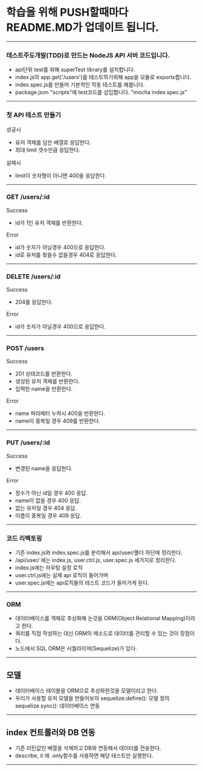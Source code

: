 # 학습을 위해 PUSH할때마다 README.MD가 업데이트 됩니다. 
***


### 테스트주도개발(TDD)로 만드는 NodeJS API 서버 코드입니다.

- api단위 test를 위해 superTest library를 설치합니다.
- index.js의 app.get('/users')를 테스트하기위해 app을 모듈로 exports합니다.
- index.spec.js를 만들어 기본적인 작동 테스트를 해봅니다.
- package.json "scripts"에 test코드를 삽입합니다. 
	"mocha index.spec.js"
---
### 첫 API 테스트 만들기

성공시
- 유저 객체를 담은 배열로 응답한다.
- 최대 limit 갯수만큼 응답한다.

실패시
- limit이 숫자형이 아니면 400을 응답한다.
---

### GET /users/:id

Success
- id가 1인 유저 객체를 반환한다.

Error
- id가 숫자가 아닐경우 400으로 응답한다.
- id로 유저를 찾을수 없을경우 404로 응답한다.
---

### DELETE /users/:id

Success
- 204를 응답한다.

Error
- id가 숫자가 아닐경우 400으로 응답한다.
---

### POST /users

Success
- 201 상태코드를 반환한다.
- 생성된 유저 객체를 반환한다.
- 입력한 name을 반환한다.

Error
- name 파라메터 누락시 400을 반환한다.
- name이 중복일 경우 409를 반환한다.
---

### PUT /users/:id

Success
- 변경된 name을 응답한다.

Error
- 정수가 아닌 id일 경우 400 응답.
- name이 없을 경우 400 응답.
- 없는 유저일 경우 404 응답.
- 이름이 중복일 경우 409 응답.
---

### 코드 리펙토링

- 기존 index.js와 index.spec.js를 분리해서 api/user/폴더 하단에 정리한다.
- /api/user/ 에는 index.js, user.ctrl.js, user.spec.js 세가지로 정리한다.
- index.js에는 라우팅 설정 로직
- user.ctrl.js에는 실제 api 로직이 들어가며
- user.spec.js에는 api로직들의 테스트 코드가 들어가게 된다.

---

### ORM

- 데이터베이스를 객체로 추상화해 논것을 ORM(Object Relational Mapping)이라고 한다.
- 쿼리를 직접 작성하는 대신 ORM의 메소드로 데이터를 관리할 수 있는 것이 장점이다.
- 노드에서 SQL ORM은 시퀄라이져(Sequelize)가 있다.

---

## 모델

- 데이터베이스 테이블을 ORM으로 추상화한것을 모델이라고 한다.
- 우리가 사용할 유저 모델을 만들어보자
	sequelize.define(): 모델 정의
	sequelize.sync(): 데이터베이스 연동

---

## index 컨트롤러와 DB 연동

- 기존 리턴값인 배열을 삭제하고 DB와 연동해서 데이터를 전송한다.
- describe, it 에 .only함수를 사용하면 해당 테스트만 실행한다. 

---